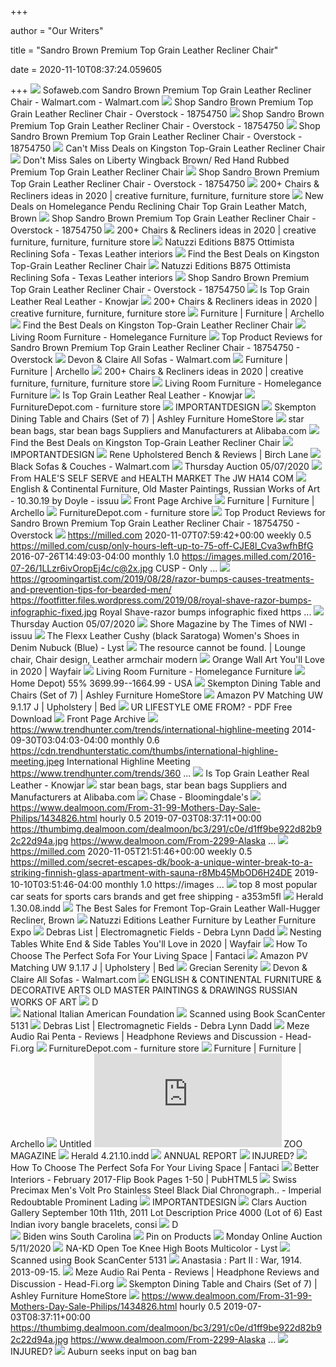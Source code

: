 +++
        
author = "Our Writers"
        
title = "Sandro Brown Premium Top Grain Leather Recliner Chair"
        
date = 2020-11-10T08:37:24.059605
        
+++
[ ![](https://i5.walmartimages.com/asr/96117fdf-1958-4f46-8ccf-732ee10652ea.280363b1cf33cfa49127dbe669a7d328.jpeg)](https://i5.walmartimages.com/asr/96117fdf-1958-4f46-8ccf-732ee10652ea.280363b1cf33cfa49127dbe669a7d328.jpeg) Sofaweb.com Sandro Brown Premium Top Grain Leather Recliner Chair -  Walmart.com - Walmart.com
[ ![](https://ak1.ostkcdn.com/images/products/18754750/Sandro-Brown-Premium-Top-Grain-Leather-Recliner-Chair-4a7e04f9-4809-4f61-bd35-463553967447_600.jpg?impolicy=medium)](https://ak1.ostkcdn.com/images/products/18754750/Sandro-Brown-Premium-Top-Grain-Leather-Recliner-Chair-4a7e04f9-4809-4f61-bd35-463553967447_600.jpg?impolicy=medium) Shop Sandro Brown Premium Top Grain Leather Recliner Chair - Overstock -  18754750
[ ![](https://ak1.ostkcdn.com/images/products/18754750/Sandro-Brown-Premium-Top-Grain-Leather-Recliner-Chair-7414331d-5933-4802-b1a3-c6d54f9a40d3.jpg)](https://ak1.ostkcdn.com/images/products/18754750/Sandro-Brown-Premium-Top-Grain-Leather-Recliner-Chair-7414331d-5933-4802-b1a3-c6d54f9a40d3.jpg) Shop Sandro Brown Premium Top Grain Leather Recliner Chair - Overstock -  18754750
[ ![](https://ak1.ostkcdn.com/images/products/18754750/Sandro-Brown-Premium-Top-Grain-Leather-Recliner-Chair-498f39ba-277b-4312-aa56-86df727a323b.jpg)](https://ak1.ostkcdn.com/images/products/18754750/Sandro-Brown-Premium-Top-Grain-Leather-Recliner-Chair-498f39ba-277b-4312-aa56-86df727a323b.jpg) Shop Sandro Brown Premium Top Grain Leather Recliner Chair - Overstock -  18754750
[ ![](https://images.prod.meredith.com/product/3eccc8a682e7ae1515ba8044f6741d3d/1580637902152/l/kingston-top-grain-leather-recliner-chair)](https://images.prod.meredith.com/product/3eccc8a682e7ae1515ba8044f6741d3d/1580637902152/l/kingston-top-grain-leather-recliner-chair) Can't Miss Deals on Kingston Top-Grain Leather Recliner Chair
[ ![](https://images.prod.meredith.com/product/a204de68f3bb357046b48e93c70bf889/1576932504733/l/liberty-wingback-brown-red-hand-rubbed-premium-top-grain-leather-recliner-chair)](https://images.prod.meredith.com/product/a204de68f3bb357046b48e93c70bf889/1576932504733/l/liberty-wingback-brown-red-hand-rubbed-premium-top-grain-leather-recliner-chair) Don't Miss Sales on Liberty Wingback Brown/ Red Hand Rubbed Premium Top  Grain Leather Recliner Chair
[ ![](https://ak1.ostkcdn.com/images/products/18754750/Sandro-Brown-Premium-Top-Grain-Leather-Recliner-Chair-cdaac3bf-03d1-4d0f-aec1-f9e8d94b3da3.jpg)](https://ak1.ostkcdn.com/images/products/18754750/Sandro-Brown-Premium-Top-Grain-Leather-Recliner-Chair-cdaac3bf-03d1-4d0f-aec1-f9e8d94b3da3.jpg) Shop Sandro Brown Premium Top Grain Leather Recliner Chair - Overstock -  18754750
[ ![](https://i.pinimg.com/236x/bf/6d/42/bf6d420935387d3ccc7269d444becb98.jpg)](https://i.pinimg.com/236x/bf/6d/42/bf6d420935387d3ccc7269d444becb98.jpg) 200+ Chairs & Recliners ideas in 2020 | creative furniture, furniture,  furniture store
[ ![](https://images.prod.meredith.com/product/ffd1e0200ad78cc77eb365b48c28b451/1591266968585/m/homelegance-mahala-glider-recliner-chair-top-grain-leather-match-vinyl-brown)](https://images.prod.meredith.com/product/ffd1e0200ad78cc77eb365b48c28b451/1591266968585/m/homelegance-mahala-glider-recliner-chair-top-grain-leather-match-vinyl-brown) New Deals on Homelegance Pendu Reclining Chair Top Grain Leather Match,  Brown
[ ![](https://ak1.ostkcdn.com//images/products/18754750/Sandro-Brown-Premium-Top-Grain-Leather-Recliner-Chair-878aaa84-8b6d-45e9-8e1f-3feaa9d8fd97.jpg)](https://ak1.ostkcdn.com//images/products/18754750/Sandro-Brown-Premium-Top-Grain-Leather-Recliner-Chair-878aaa84-8b6d-45e9-8e1f-3feaa9d8fd97.jpg) Shop Sandro Brown Premium Top Grain Leather Recliner Chair - Overstock -  18754750
[ ![](https://i.pinimg.com/474x/03/06/ed/0306edd4614855ec17b050085490dfb6.jpg)](https://i.pinimg.com/474x/03/06/ed/0306edd4614855ec17b050085490dfb6.jpg) 200+ Chairs & Recliners ideas in 2020 | creative furniture, furniture,  furniture store
[ ![](https://texasleatherinteriors.com/wp-content/uploads/2018/02/Natuzzi-Editions-B875-Sandro-Sofa-Ottimista-in-Dream-Dark-Brown-Italian-Leather.jpg)](https://texasleatherinteriors.com/wp-content/uploads/2018/02/Natuzzi-Editions-B875-Sandro-Sofa-Ottimista-in-Dream-Dark-Brown-Italian-Leather.jpg) Natuzzi Editions B875 Ottimista Reclining Sofa - Texas Leather interiors
[ ![](https://images.prod.meredith.com/product/d9d78da4f70965d235b62fe50c9568e1/1578305032143/m/camarillo-premium-top-grain-leather-oversized-manual-reclining-chair-mahogany)](https://images.prod.meredith.com/product/d9d78da4f70965d235b62fe50c9568e1/1578305032143/m/camarillo-premium-top-grain-leather-oversized-manual-reclining-chair-mahogany) Find the Best Deals on Kingston Top-Grain Leather Recliner Chair
[ ![](https://texasleatherinteriors.com/wp-content/uploads/2018/02/Natuzzi-Editions-B875-Sandro-Sofa-Ottimista-in-Dream-Dark-Brown-Italian-Leather-2.jpg)](https://texasleatherinteriors.com/wp-content/uploads/2018/02/Natuzzi-Editions-B875-Sandro-Sofa-Ottimista-in-Dream-Dark-Brown-Italian-Leather-2.jpg) Natuzzi Editions B875 Ottimista Reclining Sofa - Texas Leather interiors
[ ![](https://ak1.ostkcdn.com/images/products/is/images/direct/c89ab2e5b090e4975ca8ae5b0ffe4f92a44a7653/Sandro_Brown_Premium_Top_Grain_Leather_Recliner_Chair.jpeg)](https://ak1.ostkcdn.com/images/products/is/images/direct/c89ab2e5b090e4975ca8ae5b0ffe4f92a44a7653/Sandro_Brown_Premium_Top_Grain_Leather_Recliner_Chair.jpeg) Shop Sandro Brown Premium Top Grain Leather Recliner Chair - Overstock -  18754750
[ ![](https://www.knowjar.com/wp-content/uploads/2019/06/Is-Top-Grain-Leather-Real-Leather.jpg)](https://www.knowjar.com/wp-content/uploads/2019/06/Is-Top-Grain-Leather-Real-Leather.jpg) Is Top Grain Leather Real Leather - Knowjar
[ ![](https://i.pinimg.com/236x/4f/27/ba/4f27babcba7183c5ed0c6d0c6aa5b965.jpg)](https://i.pinimg.com/236x/4f/27/ba/4f27babcba7183c5ed0c6d0c6aa5b965.jpg) 200+ Chairs & Recliners ideas in 2020 | creative furniture, furniture,  furniture store
[ ![](https://archello.com/thumbs/images/2020/10/29/cornelio-cappellini-vision-modular-sofas-archello.1603988623.3149.jpg?fit=crop&w=407&h=267&auto=compress)](https://archello.com/thumbs/images/2020/10/29/cornelio-cappellini-vision-modular-sofas-archello.1603988623.3149.jpg?fit=crop&w=407&h=267&auto=compress) Furniture | Furniture | Archello
[ ![](https://images.prod.meredith.com/product/6e1a1c5a8fb3c70782bf7436e754bbbc/1576932147580/m/niagara-premium-top-grain-leather-recliner-chair-mahogany)](https://images.prod.meredith.com/product/6e1a1c5a8fb3c70782bf7436e754bbbc/1576932147580/m/niagara-premium-top-grain-leather-recliner-chair-mahogany) Find the Best Deals on Kingston Top-Grain Leather Recliner Chair
[ ![](https://homelegancefurniture.com/pub/media/catalog/product/cache/ae3085f7300130c39d868573e806376a/e/x/exp-10878-pr.jpg)](https://homelegancefurniture.com/pub/media/catalog/product/cache/ae3085f7300130c39d868573e806376a/e/x/exp-10878-pr.jpg) Living Room Furniture - Homelegance Furniture
[ ![](https://ak1.ostkcdn.com/images/products/26435581/P31709083.jpg)](https://ak1.ostkcdn.com/images/products/26435581/P31709083.jpg) Top Product Reviews for Sandro Brown Premium Top Grain Leather Recliner  Chair - 18754750 - Overstock
[ ![](https://i5.walmartimages.com/asr/e55f24b0-7da2-4040-9231-95c58e309ac9_2.ebe6ed9d91942f7f9f03771162d7ed3f.jpeg?odnHeight=200&odnWidth=200&odnBg=ffffff)](https://i5.walmartimages.com/asr/e55f24b0-7da2-4040-9231-95c58e309ac9_2.ebe6ed9d91942f7f9f03771162d7ed3f.jpeg?odnHeight=200&odnWidth=200&odnBg=ffffff) Devon & Claire All Sofas - Walmart.com
[ ![](https://archello.com/thumbs/images/2010/08/10/Hug-20Lounge-20Sofa-20by-20Leif.designpark.1505999122.9679.jpg?fit=crop&w=407&h=267&auto=compress)](https://archello.com/thumbs/images/2010/08/10/Hug-20Lounge-20Sofa-20by-20Leif.designpark.1505999122.9679.jpg?fit=crop&w=407&h=267&auto=compress) Furniture | Furniture | Archello
[ ![](https://i.pinimg.com/236x/51/44/1b/51441b0005ecd528b18759356e46301e.jpg)](https://i.pinimg.com/236x/51/44/1b/51441b0005ecd528b18759356e46301e.jpg) 200+ Chairs & Recliners ideas in 2020 | creative furniture, furniture,  furniture store
[ ![](https://homelegancefurniture.com/pub/media/catalog/product/cache/ae3085f7300130c39d868573e806376a/3/9/3960320_1.jpg)](https://homelegancefurniture.com/pub/media/catalog/product/cache/ae3085f7300130c39d868573e806376a/3/9/3960320_1.jpg) Living Room Furniture - Homelegance Furniture
[ ![](https://www.knowjar.com/wp-content/uploads/2019/01/diab-40.png)](https://www.knowjar.com/wp-content/uploads/2019/01/diab-40.png) Is Top Grain Leather Real Leather - Knowjar
[ ![](https://www.furnituredepot.com/cachedimages/0/08e9548d1a06b6dfa432ba425eb882d4.image.170x170.jpg)](https://www.furnituredepot.com/cachedimages/0/08e9548d1a06b6dfa432ba425eb882d4.image.170x170.jpg) FurnitureDepot.com - furniture store
[ ![](x-raw-image:///fd931b574256a72b35c32ad72fa4ba65dbd8d44d1a1c96d16c990cdb0a1b45a7)](x-raw-image:///fd931b574256a72b35c32ad72fa4ba65dbd8d44d1a1c96d16c990cdb0a1b45a7) IMPORTANTDESIGN
[ ![](https://ashleyfurniture.scene7.com/is/image/AshleyFurniture/D394-425-SW-KO?$AFHS-PDP-Main$)](https://ashleyfurniture.scene7.com/is/image/AshleyFurniture/D394-425-SW-KO?$AFHS-PDP-Main$) Skempton Dining Table and Chairs (Set of 7) | Ashley Furniture HomeStore
[ ![](https://s.alicdn.com/@sc01/kf/HTB1zAbNdZic_eJjSZFnq6xVwVXaA.jpg_300x300.jpg)](https://s.alicdn.com/@sc01/kf/HTB1zAbNdZic_eJjSZFnq6xVwVXaA.jpg_300x300.jpg) star bean bags, star bean bags Suppliers and Manufacturers at Alibaba.com
[ ![](https://images.prod.meredith.com/product/5203a507d70ffe8c39f0d8577589ef85/1594971194224/m/camarillo-top-grain-leather-oversized-power-recliner-chair-cherry)](https://images.prod.meredith.com/product/5203a507d70ffe8c39f0d8577589ef85/1594971194224/m/camarillo-top-grain-leather-oversized-power-recliner-chair-cherry) Find the Best Deals on Kingston Top-Grain Leather Recliner Chair
[ ![](x-raw-image:///4a150cad00a3870f556d1b357dde8b73f03f80f53650bf4b030bf97ad83355fa)](x-raw-image:///4a150cad00a3870f556d1b357dde8b73f03f80f53650bf4b030bf97ad83355fa) IMPORTANTDESIGN
[ ![](https://secure.img1-fg.wfcdn.com/im/82149182/compr-r85/5485/54858297/rene-upholstered-bench.jpg)](https://secure.img1-fg.wfcdn.com/im/82149182/compr-r85/5485/54858297/rene-upholstered-bench.jpg) Rene Upholstered Bench & Reviews | Birch Lane
[ ![](https://i5.walmartimages.com/asr/8ef2d447-6782-49df-85bd-e398f0950ecd_1.639f004d4ad4c8a01eea9efa78278165.jpeg?odnHeight=200&odnWidth=200&odnBg=ffffff)](https://i5.walmartimages.com/asr/8ef2d447-6782-49df-85bd-e398f0950ecd_1.639f004d4ad4c8a01eea9efa78278165.jpeg?odnHeight=200&odnWidth=200&odnBg=ffffff) Black Sofas & Couches - Walmart.com
[ ![](http://s3-us-west-2.amazonaws.com/gotoauction.com.gallery/3577/201320/3577_201320_6039172157.jpg)](http://s3-us-west-2.amazonaws.com/gotoauction.com.gallery/3577/201320/3577_201320_6039172157.jpg) Thursday Auction 05/07/2020
[ ![](x-raw-image:///190753d30092609d18c2766f6549f6751eb2132636a64894485cc87fb0618a52)](x-raw-image:///190753d30092609d18c2766f6549f6751eb2132636a64894485cc87fb0618a52) From HALE'S SELF SERVE and HEALTH MARKET The JW HA14 COM
[ ![](https://image.isu.pub/191017140602-dbe6381a115a1771a7df1c98e0861a6c/jpg/page_1.jpg)](https://image.isu.pub/191017140602-dbe6381a115a1771a7df1c98e0861a6c/jpg/page_1.jpg) English & Continental Furniture, Old Master Paintings, Russian Works of Art  - 10.30.19 by Doyle - issuu
[ ![](https://www.stunewsnewport.com/images/editorial/apr3C/Take-Five-John-Kappeler.jpg)](https://www.stunewsnewport.com/images/editorial/apr3C/Take-Five-John-Kappeler.jpg) Front Page Archive
[ ![](https://archello.com/thumbs/images/2015/07/17/20890u903798c39.1506060234.114.jpg?fit=crop&w=407&h=267&auto=compress)](https://archello.com/thumbs/images/2015/07/17/20890u903798c39.1506060234.114.jpg?fit=crop&w=407&h=267&auto=compress) Furniture | Furniture | Archello
[ ![](https://www.furnituredepot.com/cachedimages/6/6790c26b0681ee9b1e12fb85d141f4f6.image.170x170.jpg)](https://www.furnituredepot.com/cachedimages/6/6790c26b0681ee9b1e12fb85d141f4f6.image.170x170.jpg) FurnitureDepot.com - furniture store
[ ![](https://ak1.ostkcdn.com/images/products/10858747/P17897789.jpg)](https://ak1.ostkcdn.com/images/products/10858747/P17897789.jpg) Top Product Reviews for Sandro Brown Premium Top Grain Leather Recliner  Chair - 18754750 - Overstock
[ ![](https://images.milled.com/2016-07-26/WYtzQRY7vt8EaX4f/c@2x.jpg)](https://images.milled.com/2016-07-26/WYtzQRY7vt8EaX4f/c@2x.jpg) https://milled.com 2020-11-07T07:59:42+00:00 weekly 0.5  https://milled.com/cusp/only-hours-left-up-to-75-off-CJE8l_Cva3wfhBfG  2016-07-26T14:49:03-04:00 monthly 1.0  https://images.milled.com/2016-07-26/1LLzr6ivOropEj4c/c@2x.jpg CUSP - Only  ...
[ ![](https://footfitter.files.wordpress.com/2018/06/royal-shave-fathers-day-gift-ideas-instagram-ifurnish_frisco.png)](https://footfitter.files.wordpress.com/2018/06/royal-shave-fathers-day-gift-ideas-instagram-ifurnish_frisco.png) https://groomingartist.com/2019/08/28/razor-bumps-causes-treatments-and-prevention-tips-for-bearded-men/  https://footfitter.files.wordpress.com/2019/08/royal-shave-razor-bumps-infographic-fixed.jpg  Royal Shave-razor bumps infographic fixed https ...
[ ![](https://s3-us-west-2.amazonaws.com/gotoauction.com.gallery/3577/201320/medium/thumb_3577_201320_6039172739.jpg)](https://s3-us-west-2.amazonaws.com/gotoauction.com.gallery/3577/201320/medium/thumb_3577_201320_6039172739.jpg) Thursday Auction 05/07/2020
[ ![](https://image.isu.pub/111116215417-45d24f7cb3b84bb780ac45077d9433f2/jpg/page_1_thumb_large.jpg)](https://image.isu.pub/111116215417-45d24f7cb3b84bb780ac45077d9433f2/jpg/page_1_thumb_large.jpg) Shore Magazine by The Times of NWI - issuu
[ ![](https://cdna.lystit.com/photos/zappos/0834fd67/the-flexx-Denim-Nubuck-Cushy-black-Saratoga-Womens-Shoes.jpeg)](https://cdna.lystit.com/photos/zappos/0834fd67/the-flexx-Denim-Nubuck-Cushy-black-Saratoga-Womens-Shoes.jpeg) The Flexx Leather Cushy (black Saratoga) Women's Shoes in Denim Nubuck  (Blue) - Lyst
[ ![](https://i.pinimg.com/originals/a7/e3/c3/a7e3c3baf2de07df8a550e984471d465.jpg)](https://i.pinimg.com/originals/a7/e3/c3/a7e3c3baf2de07df8a550e984471d465.jpg) The resource cannot be found. | Lounge chair, Chair design, Leather armchair  modern
[ ![](https://secure.img1-fg.wfcdn.com/im/63071436/compr-r85/1256/125687764/default.jpg)](https://secure.img1-fg.wfcdn.com/im/63071436/compr-r85/1256/125687764/default.jpg) Orange Wall Art You'll Love in 2020 | Wayfair
[ ![](https://homelegancefurniture.com/pub/media/catalog/product/cache/ae3085f7300130c39d868573e806376a/U/8/U8351-BLANCHE_AUBURN-CH-FRONT-WB.jpg)](https://homelegancefurniture.com/pub/media/catalog/product/cache/ae3085f7300130c39d868573e806376a/U/8/U8351-BLANCHE_AUBURN-CH-FRONT-WB.jpg) Living Room Furniture - Homelegance Furniture
[ ![](https://www.ddanziusa.com/news/photo/202010/6097_39388_1537.jpg)](https://www.ddanziusa.com/news/photo/202010/6097_39388_1537.jpg) Home Depot)    55%  3699.99--1664.99 -  USA
[ ![](https://wac.edgecastcdn.net/001A39/prod/media/FHMinf1LLoFo8hRsite/TTIMPORTER_1557177924187_PZ320.jpg)](https://wac.edgecastcdn.net/001A39/prod/media/FHMinf1LLoFo8hRsite/TTIMPORTER_1557177924187_PZ320.jpg) Skempton Dining Table and Chairs (Set of 7) | Ashley Furniture HomeStore
[ ![](https://imgv2-2-f.scribdassets.com/img/document/420333712/original/7ac6525ac2/1601447967?v=1)](https://imgv2-2-f.scribdassets.com/img/document/420333712/original/7ac6525ac2/1601447967?v=1) Amazon PV Matching UW 9.1.17 J | Upholstery | Bed
[ ![](https://docplayer.net/docs-images/69/61436235/images/41-0.jpg)](https://docplayer.net/docs-images/69/61436235/images/41-0.jpg) UR LIFESTYLE OME FROM? - PDF Free Download
[ ![](https://www.stunewsnewport.com/images/editorial/apr7C/Improve-your-environment-Chris-Johnson.jpg)](https://www.stunewsnewport.com/images/editorial/apr7C/Improve-your-environment-Chris-Johnson.jpg) Front Page Archive
[ ![](https://cdn.trendhunterstatic.com/thumbs/yaara-derkel.jpeg)](https://cdn.trendhunterstatic.com/thumbs/yaara-derkel.jpeg) https://www.trendhunter.com/trends/international-highline-meeting  2014-09-30T03:04:03-04:00 monthly 0.6  https://cdn.trendhunterstatic.com/thumbs/international-highline-meeting.jpeg  International Highline Meeting https://www.trendhunter.com/trends/360 ...
[ ![](https://i.ytimg.com/vi/PsA9OIBPn5U/maxresdefault.jpg)](https://i.ytimg.com/vi/PsA9OIBPn5U/maxresdefault.jpg) Is Top Grain Leather Real Leather - Knowjar
[ ![](https://s.alicdn.com/@sc01/kf/HTB15uC4eLjM8KJjSZFNq6zQjFXaV.jpg_300x300.jpg)](https://s.alicdn.com/@sc01/kf/HTB15uC4eLjM8KJjSZFNq6zQjFXaV.jpg_300x300.jpg) star bean bags, star bean bags Suppliers and Manufacturers at Alibaba.com
[ ![](https://images.bloomingdalesassets.com/is/image/BLM/products/3/optimized/10201423_fpx.tif?$2014_BROWSE_FASHION$&fmt=jpeg&op_usm=0.7,1.0,0.5,0&resMode=sharp2&qlt=85,0&wid=280&hei=350)](https://images.bloomingdalesassets.com/is/image/BLM/products/3/optimized/10201423_fpx.tif?$2014_BROWSE_FASHION$&fmt=jpeg&op_usm=0.7,1.0,0.5,0&resMode=sharp2&qlt=85,0&wid=280&hei=350) Chase - Bloomingdale's
[ ![](https://thumbimg.dealmoon.com/dealmoon/6dd/484/3c3/8adf0a16dcef5ba66f15381.jpg)](https://thumbimg.dealmoon.com/dealmoon/6dd/484/3c3/8adf0a16dcef5ba66f15381.jpg) https://www.dealmoon.com/From-31-99-Mothers-Day-Sale-Philips/1434826.html  hourly 0.5 2019-07-03T08:37:11+00:00  https://thumbimg.dealmoon.com/dealmoon/bc3/291/c0e/d1ff9be922d82b92c22d94a.jpg  https://www.dealmoon.com/From-2299-Alaska ...
[ ![](https://images.milled.com/2020-04-22/BE8vqjJdgOeEDLAD/c@2x.jpg)](https://images.milled.com/2020-04-22/BE8vqjJdgOeEDLAD/c@2x.jpg) https://milled.com 2020-11-05T21:51:46+00:00 weekly 0.5  https://milled.com/secret-escapes-dk/book-a-unique-winter-break-to-a-striking-finnish-glass-apartment-with-sauna-r8Mb45MbOD6H24DE  2019-10-10T03:51:46-04:00 monthly 1.0 https://images ...
[ ![](https://i0.wp.com/ae01.alicdn.com/kf/HTB1pKwMerYI8KJjy0Faq6zAiVXaW/PU-Leather-2-Front-font-b-Car-b-font-font-b-Seat-b-font-Covers-Universal.jpg?crop=5,2,900,500&quality=2886)](https://i0.wp.com/ae01.alicdn.com/kf/HTB1pKwMerYI8KJjy0Faq6zAiVXaW/PU-Leather-2-Front-font-b-Car-b-font-font-b-Seat-b-font-Covers-Universal.jpg?crop=5,2,900,500&quality=2886) top 8 most popular car seats for sports cars brands and get free shipping -  a353m5fl
[ ![](x-raw-image:///6d09072e8e544373a74bb8d6234d47a7135482a0010e94083e78de462a5a5b3b)](x-raw-image:///6d09072e8e544373a74bb8d6234d47a7135482a0010e94083e78de462a5a5b3b) Herald 1.30.08.indd
[ ![](https://images.prod.meredith.com/product/4408ba824ad4fbe2457320cdcc90b255/1580637903351/l/fremont-top-grain-leather-wall-hugger-recliner-brown)](https://images.prod.meredith.com/product/4408ba824ad4fbe2457320cdcc90b255/1580637903351/l/fremont-top-grain-leather-wall-hugger-recliner-brown) The Best Sales for Fremont Top-Grain Leather Wall-Hugger Recliner, Brown
[ ![](https://i.ytimg.com/vi/ULfUxQ0zZj4/maxresdefault.jpg)](https://i.ytimg.com/vi/ULfUxQ0zZj4/maxresdefault.jpg) Natuzzi Editions Leather Furniture by Leather Furniture Expo
[ ![](https://www.debralynndadd.com/wp-content/uploads/2020/03/liubov-ilchuk-rXQTWJFPDn4-unsplash-1395x2000.jpg)](https://www.debralynndadd.com/wp-content/uploads/2020/03/liubov-ilchuk-rXQTWJFPDn4-unsplash-1395x2000.jpg) Debras List | Electromagnetic Fields - Debra Lynn Dadd
[ ![](https://secure.img1-ag.wfcdn.com/im/58534001/compr-r85/3739/37399653/default.jpg)](https://secure.img1-ag.wfcdn.com/im/58534001/compr-r85/3739/37399653/default.jpg) Nesting Tables White End & Side Tables You'll Love in 2020 | Wayfair
[ ![](https://2kiklm1h6d792m35kx2d8xq7-wpengine.netdna-ssl.com/wp-content/uploads/2019/04/E227-2-%E6%8B%B7%E8%B4%9D-1024x755.jpg)](https://2kiklm1h6d792m35kx2d8xq7-wpengine.netdna-ssl.com/wp-content/uploads/2019/04/E227-2-%E6%8B%B7%E8%B4%9D-1024x755.jpg) How To Choose The Perfect Sofa For Your Living Space | Fantaci
[ ![](https://imgv2-2-f.scribdassets.com/img/document/420333712/298x396/1319563c8e/1564569081?v=1)](https://imgv2-2-f.scribdassets.com/img/document/420333712/298x396/1319563c8e/1564569081?v=1) Amazon PV Matching UW 9.1.17 J | Upholstery | Bed
[ ![](x-raw-image:///8ed93093a7d1a87ed82da2f68f4b59446740113b91c937711a9c90c1cdcd48c2)](x-raw-image:///8ed93093a7d1a87ed82da2f68f4b59446740113b91c937711a9c90c1cdcd48c2) Grecian Serenity
[ ![](https://i5.walmartimages.com/asr/b87ea574-ce85-409b-be29-bd8cf9d8cd8e_4.07c884420d04e8b2ed7102cead30ed94.jpeg?odnHeight=200&odnWidth=200&odnBg=ffffff)](https://i5.walmartimages.com/asr/b87ea574-ce85-409b-be29-bd8cf9d8cd8e_4.07c884420d04e8b2ed7102cead30ed94.jpeg?odnHeight=200&odnWidth=200&odnBg=ffffff) Devon & Claire All Sofas - Walmart.com
[ ![](x-raw-image:///1aa5ac2c3ebf8ab7a82fc9d5071a201764a5790ea9768c38328031a60c37c79b)](x-raw-image:///1aa5ac2c3ebf8ab7a82fc9d5071a201764a5790ea9768c38328031a60c37c79b) ENGLISH & CONTINENTAL FURNITURE & DECORATIVE ARTS OLD MASTER PAINTINGS &  DRAWINGS RUSSIAN WORKS OF ART
[ ![](x-raw-image:///36ee5008b95c854302e9c9a0f0e17a3958d13fea211b784e9afa503ac5e9dcb5)](x-raw-image:///36ee5008b95c854302e9c9a0f0e17a3958d13fea211b784e9afa503ac5e9dcb5) D    
[ ![](x-raw-image:///05c22bd45209db27519573bd87268075f3d8211dcc560592b4e2478d4fb792a3)](x-raw-image:///05c22bd45209db27519573bd87268075f3d8211dcc560592b4e2478d4fb792a3) National Italian American Foundation
[ ![](x-raw-image:///b3086cf11f43e70822005cb333bb66933458c5390ccf504490a64f2986f56287)](x-raw-image:///b3086cf11f43e70822005cb333bb66933458c5390ccf504490a64f2986f56287) Scanned using Book ScanCenter 5131
[ ![](https://www.debralynndadd.com/wp-content/uploads/2020/01/footstool3.png)](https://www.debralynndadd.com/wp-content/uploads/2020/01/footstool3.png) Debras List | Electromagnetic Fields - Debra Lynn Dadd
[ ![](https://cdn.head-fi.org/a/11185752_thumb.jpg)](https://cdn.head-fi.org/a/11185752_thumb.jpg) Meze Audio Rai Penta - Reviews | Headphone Reviews and Discussion -  Head-Fi.org
[ ![](https://www.furnituredepot.com/cachedimages/d/d23264f1605cb856e4900dc03744321e.image.170x170.jpg)](https://www.furnituredepot.com/cachedimages/d/d23264f1605cb856e4900dc03744321e.image.170x170.jpg) FurnitureDepot.com - furniture store
[ ![](https://archello.com/thumbs/images/2020/11/02/pedrali-spa-panarea-armchair-archello.1604320372.9597.jpg?fit=crop&w=407&h=267&auto=compress)](https://archello.com/thumbs/images/2020/11/02/pedrali-spa-panarea-armchair-archello.1604320372.9597.jpg?fit=crop&w=407&h=267&auto=compress) Furniture | Furniture | Archello
[ ![](x-raw-image:///5b1bf64376c526473cc1d0332d027443661612b14539985329d8d4761641d445)](x-raw-image:///5b1bf64376c526473cc1d0332d027443661612b14539985329d8d4761641d445) Untitled
[ ![](http://www.zoomagazine.de/content/create_thumbnail.php?img=%2Ffiles%2Fimages%2FSANTONI2.jpg&size=230x0&its_jpeg=.jpg)](http://www.zoomagazine.de/content/create_thumbnail.php?img=%2Ffiles%2Fimages%2FSANTONI2.jpg&size=230x0&its_jpeg=.jpg) ZOO MAGAZINE
[ ![](x-raw-image:///748ebd682f4add6c0feb0206ccfd19138c7c50c1f9a9a424f0b0a7fbb1e634df)](x-raw-image:///748ebd682f4add6c0feb0206ccfd19138c7c50c1f9a9a424f0b0a7fbb1e634df) Herald 4.21.10.indd
[ ![](x-raw-image:///eda498701460043c14454b6e8dd3de4e089156417484e78dff1c7b6e924c3b4c)](x-raw-image:///eda498701460043c14454b6e8dd3de4e089156417484e78dff1c7b6e924c3b4c) ANNUAL REPORT
[ ![](x-raw-image:///49f20d30e60cf9add543afe6a8d60c73b15b53362271f905c15407c7a9e150ac)](x-raw-image:///49f20d30e60cf9add543afe6a8d60c73b15b53362271f905c15407c7a9e150ac) INJURED?
[ ![](https://2kiklm1h6d792m35kx2d8xq7-wpengine.netdna-ssl.com/wp-content/uploads/2016/06/EmptyName-134-1024x626.jpg)](https://2kiklm1h6d792m35kx2d8xq7-wpengine.netdna-ssl.com/wp-content/uploads/2016/06/EmptyName-134-1024x626.jpg) How To Choose The Perfect Sofa For Your Living Space | Fantaci
[ ![](https://online.pubhtml5.com/zhka/wkos/files/large/1.jpg?1568215280)](https://online.pubhtml5.com/zhka/wkos/files/large/1.jpg?1568215280) Better Interiors - February 2017-Flip Book Pages 1-50 | PubHTML5
[ ![](http://ak1.ostkcdn.com/images/products/8537064/642546bf-21c3-4106-9a22-a4929e9498f6_600.jpg)](http://ak1.ostkcdn.com/images/products/8537064/642546bf-21c3-4106-9a22-a4929e9498f6_600.jpg) Swiss Precimax Men\'s Volt Pro Stainless Steel Black Dial Chronograph.. -  Imperial Redoubtable Prominent Lading
[ ![](x-raw-image:///e79c7731233889eaebd2be07f95f91136606400ec079296f32bafa7e74e80045)](x-raw-image:///e79c7731233889eaebd2be07f95f91136606400ec079296f32bafa7e74e80045) IMPORTANTDESIGN
[ ![](x-raw-image:///bc1686e2a8959e874519b460239124a99dc30776fd38c6c81434763fcaadb092)](x-raw-image:///bc1686e2a8959e874519b460239124a99dc30776fd38c6c81434763fcaadb092) Clars Auction Gallery September 10th 11th, 2011 Lot Description Price 4000  (Lot of 6) East Indian ivory bangle bracelets, consi
[ ![](x-raw-image:///eb9b7dc04cd4ff066b9eab9f337ace0d8724c8d5906c20a06dcbe74c030b2baf)](x-raw-image:///eb9b7dc04cd4ff066b9eab9f337ace0d8724c8d5906c20a06dcbe74c030b2baf) D    
[ ![](x-raw-image:///1a189ac8eea3157c9787141ae9a75333dfa14994b713b8dfafd3a52313942973)](x-raw-image:///1a189ac8eea3157c9787141ae9a75333dfa14994b713b8dfafd3a52313942973) Biden wins South Carolina
[ ![](https://i.pinimg.com/originals/21/54/e2/2154e2fb6f44b1e53d076018f355c9b8.jpg)](https://i.pinimg.com/originals/21/54/e2/2154e2fb6f44b1e53d076018f355c9b8.jpg) Pin on Products
[ ![](https://s3-us-west-2.amazonaws.com/gotoauction.com.gallery/3577/201903/medium/thumb_3577_201903_6041580439.jpg)](https://s3-us-west-2.amazonaws.com/gotoauction.com.gallery/3577/201903/medium/thumb_3577_201903_6041580439.jpg) Monday Online Auction 5/11/2020
[ ![](https://cdna.lystit.com/photos/na-kd/4869b81d/na-kd-designer-White-Tulip-Pattern-Open-Toe-Knee-High-Boots-Multicolor.jpeg)](https://cdna.lystit.com/photos/na-kd/4869b81d/na-kd-designer-White-Tulip-Pattern-Open-Toe-Knee-High-Boots-Multicolor.jpeg) NA-KD Open Toe Knee High Boots Multicolor - Lyst
[ ![](x-raw-image:///8a4618cf49a0ea7934209c216d319d9183e2cc26915bb803da8c1d81ac9e0d5f)](x-raw-image:///8a4618cf49a0ea7934209c216d319d9183e2cc26915bb803da8c1d81ac9e0d5f) Scanned using Book ScanCenter 5131
[ ![](x-raw-image:///fb74db0f27747f5089ef599e32fedd9f2a51509740f1c743a174418f79a3236c)](x-raw-image:///fb74db0f27747f5089ef599e32fedd9f2a51509740f1c743a174418f79a3236c) Anastasia : Part II : War, 1914. 2013-09-15.
[ ![](https://i.imgur.com/wbqyfqS.jpg)](https://i.imgur.com/wbqyfqS.jpg) Meze Audio Rai Penta - Reviews | Headphone Reviews and Discussion -  Head-Fi.org
[ ![](https://wac.edgecastcdn.net/001A39/prod/media/FHMinf1LLoFo8hRsite/231DE1F1D8A87A8296D6C188F3776D10.app1_1588718852263_PZ320.jpeg)](https://wac.edgecastcdn.net/001A39/prod/media/FHMinf1LLoFo8hRsite/231DE1F1D8A87A8296D6C188F3776D10.app1_1588718852263_PZ320.jpeg) Skempton Dining Table and Chairs (Set of 7) | Ashley Furniture HomeStore
[ ![](https://thumbimg.dealmoon.com/dealmoon/6f5/df5/c47/4333134d60a8e1504e73f60.jpg)](https://thumbimg.dealmoon.com/dealmoon/6f5/df5/c47/4333134d60a8e1504e73f60.jpg) https://www.dealmoon.com/From-31-99-Mothers-Day-Sale-Philips/1434826.html  hourly 0.5 2019-07-03T08:37:11+00:00  https://thumbimg.dealmoon.com/dealmoon/bc3/291/c0e/d1ff9be922d82b92c22d94a.jpg  https://www.dealmoon.com/From-2299-Alaska ...
[ ![](x-raw-image:///4fafed9badfdbb03973b7324ec3d23cf74e5a3093f6f15323d29eb9ee6a8f595)](x-raw-image:///4fafed9badfdbb03973b7324ec3d23cf74e5a3093f6f15323d29eb9ee6a8f595) INJURED?
[ ![](x-raw-image:///9ed08b0b439ea334e307661e6dea56daa2ae988db21f54a754362e91fc007d48)](x-raw-image:///9ed08b0b439ea334e307661e6dea56daa2ae988db21f54a754362e91fc007d48) Auburn seeks input on bag ban
